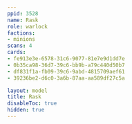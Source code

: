 ```yaml
---
ppid: 3528
name: Rask
role: warlock
factions:
- minions
scans: 4
cards:
- fe913e3e-6578-31c6-9077-81e7e9d1dd7e
- 0b35ca98-36d7-39c6-bb9b-a79c440d50b7
- df831f1a-fb09-39c6-9abd-4815709aef61
- 39236be2-d6c0-3a6b-87aa-aa589df27c5a

layout: model
title: Rask
disableToc: true
hidden: true
---
```

